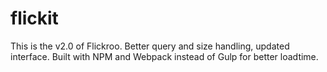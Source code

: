 # flickit
This is the v2.0 of Flickroo. Better query and size handling, updated interface. Built with NPM and Webpack instead of Gulp for better loadtime.
